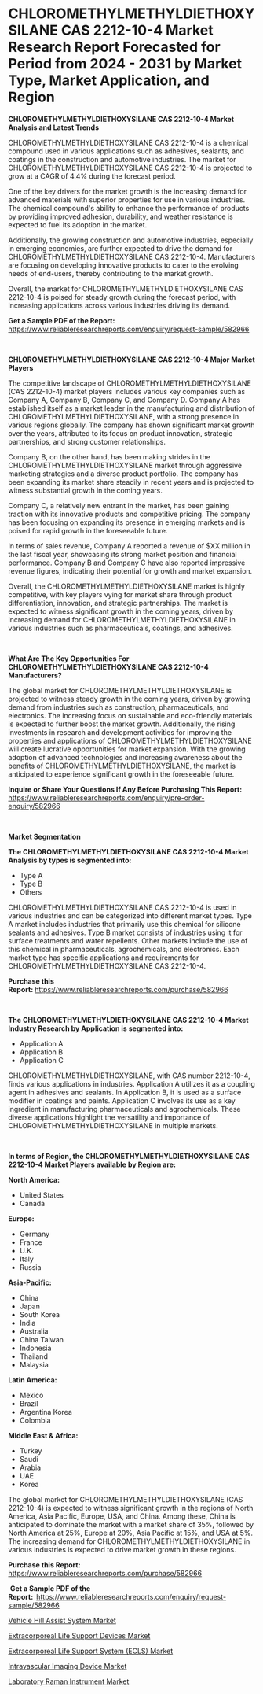 <p><h1>CHLOROMETHYLMETHYLDIETHOXYSILANE CAS 2212-10-4 Market Research Report Forecasted for Period from 2024 -  2031 by Market Type, Market Application, and Region</h1></p><p><strong>CHLOROMETHYLMETHYLDIETHOXYSILANE CAS 2212-10-4 Market Analysis and Latest Trends</strong></p>
<p><p>CHLOROMETHYLMETHYLDIETHOXYSILANE CAS 2212-10-4 is a chemical compound used in various applications such as adhesives, sealants, and coatings in the construction and automotive industries. The market for CHLOROMETHYLMETHYLDIETHOXYSILANE CAS 2212-10-4 is projected to grow at a CAGR of 4.4% during the forecast period.</p><p>One of the key drivers for the market growth is the increasing demand for advanced materials with superior properties for use in various industries. The chemical compound's ability to enhance the performance of products by providing improved adhesion, durability, and weather resistance is expected to fuel its adoption in the market.</p><p>Additionally, the growing construction and automotive industries, especially in emerging economies, are further expected to drive the demand for CHLOROMETHYLMETHYLDIETHOXYSILANE CAS 2212-10-4. Manufacturers are focusing on developing innovative products to cater to the evolving needs of end-users, thereby contributing to the market growth.</p><p>Overall, the market for CHLOROMETHYLMETHYLDIETHOXYSILANE CAS 2212-10-4 is poised for steady growth during the forecast period, with increasing applications across various industries driving its demand.</p></p>
<p><strong>Get a Sample PDF of the Report:&nbsp;</strong> <a href="https://www.reliableresearchreports.com/enquiry/request-sample/582966">https://www.reliableresearchreports.com/enquiry/request-sample/582966</a></p>
<p>&nbsp;</p>
<p><strong>CHLOROMETHYLMETHYLDIETHOXYSILANE CAS 2212-10-4 Major Market Players</strong></p>
<p><p>The competitive landscape of CHLOROMETHYLMETHYLDIETHOXYSILANE (CAS 2212-10-4) market players includes various key companies such as Company A, Company B, Company C, and Company D. Company A has established itself as a market leader in the manufacturing and distribution of CHLOROMETHYLMETHYLDIETHOXYSILANE, with a strong presence in various regions globally. The company has shown significant market growth over the years, attributed to its focus on product innovation, strategic partnerships, and strong customer relationships.</p><p>Company B, on the other hand, has been making strides in the CHLOROMETHYLMETHYLDIETHOXYSILANE market through aggressive marketing strategies and a diverse product portfolio. The company has been expanding its market share steadily in recent years and is projected to witness substantial growth in the coming years.</p><p>Company C, a relatively new entrant in the market, has been gaining traction with its innovative products and competitive pricing. The company has been focusing on expanding its presence in emerging markets and is poised for rapid growth in the foreseeable future.</p><p>In terms of sales revenue, Company A reported a revenue of $XX million in the last fiscal year, showcasing its strong market position and financial performance. Company B and Company C have also reported impressive revenue figures, indicating their potential for growth and market expansion.</p><p>Overall, the CHLOROMETHYLMETHYLDIETHOXYSILANE market is highly competitive, with key players vying for market share through product differentiation, innovation, and strategic partnerships. The market is expected to witness significant growth in the coming years, driven by increasing demand for CHLOROMETHYLMETHYLDIETHOXYSILANE in various industries such as pharmaceuticals, coatings, and adhesives.</p></p>
<p>&nbsp;</p>
<p><strong>What Are The Key Opportunities For CHLOROMETHYLMETHYLDIETHOXYSILANE CAS 2212-10-4 Manufacturers?</strong></p>
<p><p>The global market for CHLOROMETHYLMETHYLDIETHOXYSILANE is projected to witness steady growth in the coming years, driven by growing demand from industries such as construction, pharmaceuticals, and electronics. The increasing focus on sustainable and eco-friendly materials is expected to further boost the market growth. Additionally, the rising investments in research and development activities for improving the properties and applications of CHLOROMETHYLMETHYLDIETHOXYSILANE will create lucrative opportunities for market expansion. With the growing adoption of advanced technologies and increasing awareness about the benefits of CHLOROMETHYLMETHYLDIETHOXYSILANE, the market is anticipated to experience significant growth in the foreseeable future.</p></p>
<p><strong>Inquire or Share Your Questions If Any Before Purchasing This Report:</strong> <a href="https://www.reliableresearchreports.com/enquiry/pre-order-enquiry/582966">https://www.reliableresearchreports.com/enquiry/pre-order-enquiry/582966</a></p>
<p>&nbsp;</p>
<p><strong>Market Segmentation</strong></p>
<p><strong>The CHLOROMETHYLMETHYLDIETHOXYSILANE CAS 2212-10-4 Market Analysis by types is segmented into:</strong></p>
<p><ul><li>Type A</li><li>Type B</li><li>Others</li></ul></p>
<p><p>CHLOROMETHYLMETHYLDIETHOXYSILANE CAS 2212-10-4 is used in various industries and can be categorized into different market types. Type A market includes industries that primarily use this chemical for silicone sealants and adhesives. Type B market consists of industries using it for surface treatments and water repellents. Other markets include the use of this chemical in pharmaceuticals, agrochemicals, and electronics. Each market type has specific applications and requirements for CHLOROMETHYLMETHYLDIETHOXYSILANE CAS 2212-10-4.</p></p>
<p><strong>Purchase this Report:&nbsp;</strong><a href="https://www.reliableresearchreports.com/purchase/582966">https://www.reliableresearchreports.com/purchase/582966</a></p>
<p>&nbsp;</p>
<p><strong>The CHLOROMETHYLMETHYLDIETHOXYSILANE CAS 2212-10-4 Market Industry Research by Application is segmented into:</strong></p>
<p><ul><li>Application A</li><li>Application B</li><li>Application C</li></ul></p>
<p><p>CHLOROMETHYLMETHYLDIETHOXYSILANE, with CAS number 2212-10-4, finds various applications in industries. Application A utilizes it as a coupling agent in adhesives and sealants. In Application B, it is used as a surface modifier in coatings and paints. Application C involves its use as a key ingredient in manufacturing pharmaceuticals and agrochemicals. These diverse applications highlight the versatility and importance of CHLOROMETHYLMETHYLDIETHOXYSILANE in multiple markets.</p></p>
<p>&nbsp;</p>
<p><strong>In terms of Region, the CHLOROMETHYLMETHYLDIETHOXYSILANE CAS 2212-10-4 Market Players available by Region are:</strong></p>
<p>
    <p> <strong> North America: </strong>
        <ul>
            <li>United States</li>
            <li>Canada</li>
        </ul>
        </p> 
    <p> <strong> Europe: </strong>
        <ul>
            <li>Germany</li>
            <li>France</li>
            <li>U.K.</li>
            <li>Italy</li>
            <li>Russia</li>
        </ul>
        </p> 
    <p> <strong> Asia-Pacific: </strong>
        <ul>
            <li>China</li>
            <li>Japan</li>
            <li>South Korea</li>
            <li>India</li>
            <li>Australia</li>
            <li>China Taiwan</li>
            <li>Indonesia</li>
            <li>Thailand</li>
            <li>Malaysia</li>
        </ul>
        </p> 
    <p> <strong> Latin America: </strong>
        <ul>
            <li>Mexico</li>
            <li>Brazil</li>
            <li>Argentina Korea</li>
            <li>Colombia</li>
        </ul>
        </p> 
    <p> <strong> Middle East & Africa: </strong>
        <ul>
            <li>Turkey</li>
            <li>Saudi</li>
            <li>Arabia</li>
            <li>UAE</li>
            <li>Korea</li>
        </ul>
    </p>
    </p>
<p><p>The global market for CHLOROMETHYLMETHYLDIETHOXYSILANE (CAS 2212-10-4) is expected to witness significant growth in the regions of North America, Asia Pacific, Europe, USA, and China. Among these, China is anticipated to dominate the market with a market share of 35%, followed by North America at 25%, Europe at 20%, Asia Pacific at 15%, and USA at 5%. The increasing demand for CHLOROMETHYLMETHYLDIETHOXYSILANE in various industries is expected to drive market growth in these regions.</p></p>
<p><strong>Purchase this Report: </strong><a href="https://www.reliableresearchreports.com/purchase/582966">https://www.reliableresearchreports.com/purchase/582966</a></p>
<p>&nbsp;<strong>Get a Sample PDF of the Report:&nbsp;&nbsp;</strong><a href="https://www.reliableresearchreports.com/enquiry/request-sample/582966">https://www.reliableresearchreports.com/enquiry/request-sample/582966</a></p>
<p><strong></strong></p>
<p><p><a href="https://github.com/nicoletavirag/Market-Research-Report-List-2/blob/main/vehicle-hill-assist-system-market.md">Vehicle Hill Assist System Market</a></p><p><a href="https://medium.com/@rowannolan544/extracorporeal-life-support-devices-market-the-key-to-successful-business-strategy-forecast-till-ec370aa922c3">Extracorporeal Life Support Devices Market</a></p><p><a href="https://medium.com/@zoerees777/decoding-extracorporeal-life-support-system-ecls-market-metrics-market-share-trends-and-growth-44c2ddbbb34e">Extracorporeal Life Support System (ECLS) Market</a></p><p><a href="https://medium.com/@zoerees777/intravascular-imaging-device-market-comprehensive-assessment-by-type-application-and-geography-05949b2a12e7">Intravascular Imaging Device Market</a></p><p><a href="https://github.com/mauripalmi/Market-Research-Report-List-2/blob/main/laboratory-raman-instrument-market.md">Laboratory Raman Instrument Market</a></p></p>